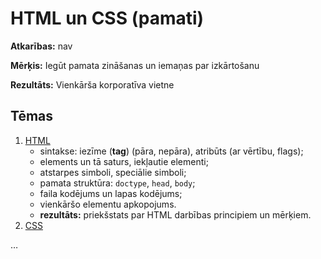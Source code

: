 # HTML un CSS (pamati)

__Atkarības:__ nav

__Mērķis:__ Iegūt pamata zināšanas un iemaņas par izkārtošanu

__Rezultāts:__ Vienkārša korporatīva vietne

## Tēmas

1. [HTML](themes/1.HTML-principles/README.lv.md)
	- sintakse: iezīme (__tag__) (pāra, nepāra), atribūts (ar vērtību, flags);
	- elements un tā saturs, iekļautie elementi;
	- atstarpes simboli, speciālie simboli;
	- pamata struktūra: `doctype`, `head`, `body`;
	- faila kodējums un lapas kodējums;
	- vienkāršo elementu apkopojums.
	- __rezultāts:__ priekšstats par HTML darbības principiem un mērķiem.
2. [CSS](themes/2.CSS-principles/README.lv.md)


…
